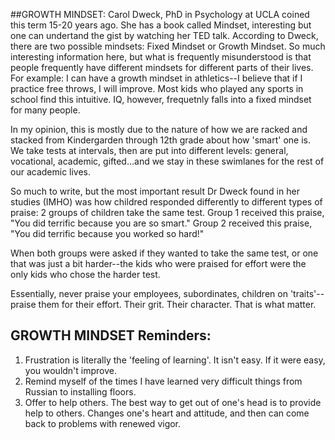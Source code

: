 ##GROWTH MINDSET: Carol Dweck, PhD in Psychology at UCLA coined this term 15-20 years ago. She has a book called Mindset, interesting but one can undertand the gist by watching her TED talk. According to Dweck, there are two possible mindsets: Fixed Mindset or Growth Mindset. So much interesting information here, but what is frequently misunderstood is that people frequently have different mindsets for different parts of their lives. For example: I can have a growth mindset in athletics--I believe that if I practice free throws, I will improve. Most kids who played any sports in school find this intuitive. IQ, however, frequetnly falls into a fixed mindset for many people. 

In my opinion, this is mostly due to the nature of how we are racked and stacked from Kindergarden through 12th grade about how 'smart' one is. We take tests at intervals, then are put into different levels: general, vocational, academic, gifted...and we stay in these swimlanes for the rest of our academic lives. 

So much to write, but the most important result Dr Dweck found in her studies (IMHO) was how childred responded differently to different types of praise: 
2 groups of children take the same test. Group 1 received this praise, "You did terrific because you are so smart." Group 2 received this praise, "You did terrific because you worked so hard!"

When both groups were asked if they wanted to take the same test, or one that was just a bit harder--the kids who were praised for effort were the only kids who chose the harder test. 

Essentially, never praise your employees, subordinates, children on 'traits'--praise them for their effort. Their grit. Their character. That is what matter. 

## GROWTH MINDSET Reminders:
  1. Frustration is literally the 'feeling of learning'. It isn't easy. If it were easy, you wouldn't improve. 
  2. Remind myself of the times I have learned very difficult things from Russian to installing floors. 
  3. Offer to help others. The best way to get out of one's head is to provide help to others. Changes one's heart and attitude, and then can come back to problems with renewed vigor. 